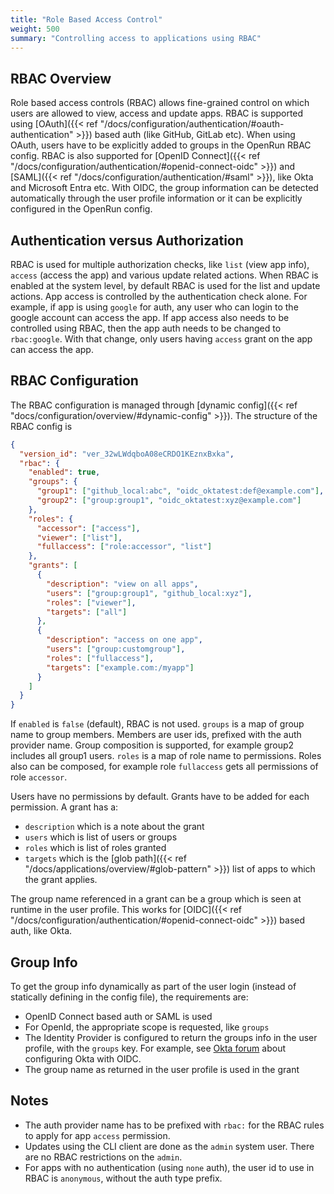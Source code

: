 ```yaml
---
title: "Role Based Access Control"
weight: 500
summary: "Controlling access to applications using RBAC"
---
```


## RBAC Overview

Role based access controls (RBAC) allows fine-grained control on which users are allowed to view, access and update apps. RBAC is supported using [OAuth]({{< ref "/docs/configuration/authentication/#oauth-authentication" >}}) based auth (like GitHub, GitLab etc). When using OAuth, users have to be explicitly added to groups in the OpenRun RBAC config. RBAC is also supported for [OpenID Connect]({{< ref "/docs/configuration/authentication/#openid-connect-oidc" >}}) and [SAML]({{< ref "/docs/configuration/authentication/#saml" >}}), like Okta and Microsoft Entra etc. With OIDC, the group information can be detected automatically through the user profile information or it can be explicitly configured in the OpenRun config.

## Authentication versus Authorization

RBAC is used for multiple authorization checks, like `list` (view app info), `access` (access the app) and various update related actions. When RBAC is enabled at the system level, by default RBAC is used for the list and update actions. App access is controlled by the authentication check alone. For example, if app is using `google` for auth, any user who can login to the google account can access the app. If app access also needs to be controlled using RBAC, then the app auth needs to be changed to `rbac:google`. With that change, only users having `access` grant on the app can access the app.

## RBAC Configuration

The RBAC configuration is managed through [dynamic config]({{< ref "docs/configuration/overview/#dynamic-config" >}}). The structure of the RBAC config is

```json
{
  "version_id": "ver_32wLWdqboA08eCRDO1KEznxBxka",
  "rbac": {
    "enabled": true,
    "groups": {
      "group1": ["github_local:abc", "oidc_oktatest:def@example.com"],
      "group2": ["group:group1", "oidc_oktatest:xyz@example.com"]
    },
    "roles": {
      "accessor": ["access"],
      "viewer": ["list"],
      "fullaccess": ["role:accessor", "list"]
    },
    "grants": [
      {
        "description": "view on all apps",
        "users": ["group:group1", "github_local:xyz"],
        "roles": ["viewer"],
        "targets": ["all"]
      },
      {
        "description": "access on one app",
        "users": ["group:customgroup"],
        "roles": ["fullaccess"],
        "targets": ["example.com:/myapp"]
      }
    ]
  }
}
```

If `enabled` is `false` (default), RBAC is not used. `groups` is a map of group name to group members. Members are user ids, prefixed with the auth provider name. Group composition is supported, for example group2 includes all group1 users. `roles` is a map of role name to permissions. Roles also can be composed, for example role `fullaccess` gets all permissions of role `accessor`.

Users have no permissions by default. Grants have to be added for each permission. A grant has a:

- `description` which is a note about the grant
- `users` which is list of users or groups
- `roles` which is list of roles granted
- `targets` which is the [glob path]({{< ref "/docs/applications/overview/#glob-pattern" >}}) list of apps to which the grant applies.

The group name referenced in a grant can be a group which is seen at runtime in the user profile. This works for [OIDC]({{< ref "/docs/configuration/authentication/#openid-connect-oidc" >}}) based auth, like Okta.

## Group Info

To get the group info dynamically as part of the user login (instead of statically defining in the config file), the requirements are:

- OpenID Connect based auth or SAML is used
- For OpenId, the appropriate scope is requested, like `groups`
- The Identity Provider is configured to return the groups info in the user profile, with the `groups` key. For example, see [Okta forum](https://devforum.okta.com/t/userinfo-not-returning-groups/31907/1) about configuring Okta with OIDC.
- The group name as returned in the user profile is used in the grant

## Notes

- The auth provider name has to be prefixed with `rbac:` for the RBAC rules to apply for app `access` permission.
- Updates using the CLI client are done as the `admin` system user. There are no RBAC restrictions on the `admin`.
- For apps with no authentication (using `none` auth), the user id to use in RBAC is `anonymous`, without the auth type prefix.
